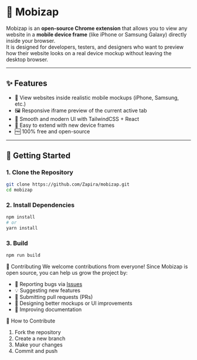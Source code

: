 # 📱 Mobizap

Mobizap is an **open-source Chrome extension** that allows you to view any website in a **mobile device frame** (like iPhone or Samsung Galaxy) directly inside your browser.  
It is designed for developers, testers, and designers who want to preview how their website looks on a real device mockup without leaving the desktop browser.

---

## ✨ Features
- 📲 View websites inside realistic mobile mockups (iPhone, Samsung, etc.)
- 🖼️ Responsive iframe preview of the current active tab
- 🎨 Smooth and modern UI with TailwindCSS + React
- 🔄 Easy to extend with new device frames
- 🆓 100% free and open-source

---

## 🚀 Getting Started

### 1. Clone the Repository
```bash
git clone https://github.com/Zapira/mobizap.git
cd mobizap
```

### 2. Install Dependencies
```bash
npm install
# or
yarn install
```
### 3. Build
```bash
npm run build
```

🤝 Contributing
We welcome contributions from everyone!
Since Mobizap is open source, you can help us grow the project by:

- 🐛 Reporting bugs via [Issues](https://github.com/Zapira/mobizap/issues)
- 💡 Suggesting new features
- 🔧 Submitting pull requests (PRs)
- 🎨 Designing better mockups or UI improvements
- 📖 Improving documentation

🤝  How to Contribute
1. Fork the repository
2. Create a new branch
3. Make your changes
4. Commit and push
